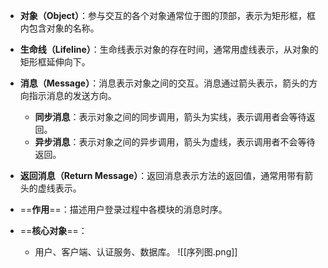- **对象（Object）**：参与交互的各个对象通常位于图的顶部，表示为矩形框，框内包含对象的名称。
- **生命线（Lifeline）**：生命线表示对象的存在时间，通常用虚线表示，从对象的矩形框延伸向下。
- **消息（Message）**：消息表示对象之间的交互。消息通过箭头表示，箭头的方向指示消息的发送方向。
    - **同步消息**：表示对象之间的同步调用，箭头为实线，表示调用者会等待返回。
    - **异步消息**：表示对象之间的异步调用，箭头为虚线，表示调用者不会等待返回。
- **返回消息（Return Message）**：返回消息表示方法的返回值，通常用带有箭头的虚线表示。
- ==**作用**==：描述用户登录过程中各模块的消息时序。
    
- ==**核心对象**==：
    
    - 用户、客户端、认证服务、数据库。
![[序列图.png]]
